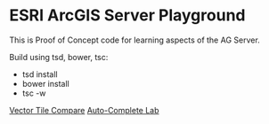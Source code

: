 # ESRI ArcGIS Server Playground

This is Proof of Concept code for learning
aspects of the AG Server.

Build using tsd, bower, tsc:

- tsd install
- bower install
- tsc -w

[Vector Tile Compare](https://ca0v.github.io/ags-lab/labs/sandbox/vector/compare.html)
[Auto-Complete Lab](https://ca0v.github.io/ags-lab/rawgit.html?run=labs/widgets/auto-complete)
